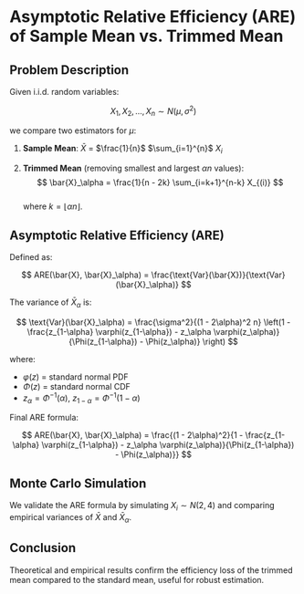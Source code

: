 # Asymptotic Relative Efficiency (ARE) of Sample Mean vs. Trimmed Mean

## Problem Description

Given i.i.d. random variables:

$$ X_1, X_2, ..., X_n \sim N(\mu, \sigma^2) $$

we compare two estimators for $\mu$:  

1. **Sample Mean**:
$\bar{X}$ = $\frac{1}{n}$ $\sum_{i=1}^{n}$ $X_i$

2. **Trimmed Mean** (removing smallest and largest $\alpha n$ values):
   $$ \bar{X}_\alpha = \frac{1}{n - 2k} \sum_{i=k+1}^{n-k} X_{(i)} $$  
   where $k = \lfloor \alpha n \rfloor$.

## Asymptotic Relative Efficiency (ARE)

Defined as:

$$ ARE(\bar{X}, \bar{X}_\alpha) = \frac{\text{Var}(\bar{X})}{\text{Var}(\bar{X}_\alpha)} $$

The variance of $\bar{X}_\alpha$ is:

$$ \text{Var}(\bar{X}_\alpha) = \frac{\sigma^2}{(1 - 2\alpha)^2 n} \left(1 - \frac{z_{1-\alpha} \varphi(z_{1-\alpha}) - z_\alpha \varphi(z_\alpha)}{\Phi(z_{1-\alpha}) - \Phi(z_\alpha)} \right) $$  

where:
- $\varphi(z)$ = standard normal PDF  
- $\Phi(z)$ = standard normal CDF  
- $z_\alpha = \Phi^{-1}(\alpha)$, $z_{1-\alpha} = \Phi^{-1}(1 - \alpha)$  

Final ARE formula:

$$ ARE(\bar{X}, \bar{X}_\alpha) = \frac{(1 - 2\alpha)^2}{1 - \frac{z_{1-\alpha} \varphi(z_{1-\alpha}) - z_\alpha \varphi(z_\alpha)}{\Phi(z_{1-\alpha}) - \Phi(z_\alpha)}} $$  

## Monte Carlo Simulation

We validate the ARE formula by simulating $X_i \sim N(2,4)$ and comparing empirical variances of $\bar{X}$ and $\bar{X}_\alpha$.

## Conclusion

Theoretical and empirical results confirm the efficiency loss of the trimmed mean compared to the standard mean, useful for robust estimation.

